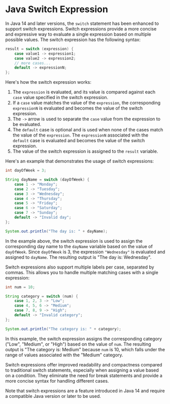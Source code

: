 # Java Switch Expression

In Java 14 and later versions, the `switch` statement has been enhanced to support switch expressions. Switch expressions provide a more concise and expressive way to evaluate a single expression based on multiple possible values. The switch expression has the following syntax:

```java
result = switch (expression) {
    case value1 -> expression1;
    case value2 -> expression2;
    // more cases...
    default -> expressionN;
};
```

Here's how the switch expression works:

1. The `expression` is evaluated, and its value is compared against each `case` value specified in the switch expression.
2. If a `case` value matches the value of the `expression`, the corresponding `expressionN` is evaluated and becomes the value of the switch expression.
3. The `->` arrow is used to separate the `case` value from the expression to be evaluated.
4. The `default` case is optional and is used when none of the cases match the value of the `expression`. The `expressionN` associated with the `default` case is evaluated and becomes the value of the switch expression.
5. The value of the switch expression is assigned to the `result` variable.

Here's an example that demonstrates the usage of switch expressions:

```java
int dayOfWeek = 3;

String dayName = switch (dayOfWeek) {
    case 1 -> "Monday";
    case 2 -> "Tuesday";
    case 3 -> "Wednesday";
    case 4 -> "Thursday";
    case 5 -> "Friday";
    case 6 -> "Saturday";
    case 7 -> "Sunday";
    default -> "Invalid day";
};

System.out.println("The day is: " + dayName);
```

In the example above, the switch expression is used to assign the corresponding day name to the `dayName` variable based on the value of `dayOfWeek`. Since `dayOfWeek` is 3, the expression `"Wednesday"` is evaluated and assigned to `dayName`. The resulting output is "The day is: Wednesday".

Switch expressions also support multiple labels per case, separated by commas. This allows you to handle multiple matching cases with a single expression:

```java
int num = 10;

String category = switch (num) {
    case 1, 2, 3 -> "Low";
    case 4, 5, 6 -> "Medium";
    case 7, 8, 9 -> "High";
    default -> "Invalid category";
};

System.out.println("The category is: " + category);
```

In this example, the switch expression assigns the corresponding category ("Low", "Medium", or "High") based on the value of `num`. The resulting output is "The category is: Medium" because `num` is 10, which falls under the range of values associated with the "Medium" category.

Switch expressions offer improved readability and compactness compared to traditional switch statements, especially when assigning a value based on a condition. They eliminate the need for break statements and provide a more concise syntax for handling different cases.

Note that switch expressions are a feature introduced in Java 14 and require a compatible Java version or later to be used.
